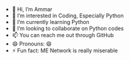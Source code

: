 - 👋 Hi, I’m Ammar
- 👀 I’m interested in Coding, Especially Python
- 🌱 I’m currently learning Python
- 💞️ I’m looking to collaborate on Python codes
- 📫 You can reach me out through GitHub
- 😄 Pronouns: 😄
- ⚡ Fun fact: ME Network is really miserable

<!---
afadhil1/afadhil1 is a ✨ special ✨ repository because its `README.md` (this file) appears on your GitHub profile.
You can click the Preview link to take a look at your changes.
--->

